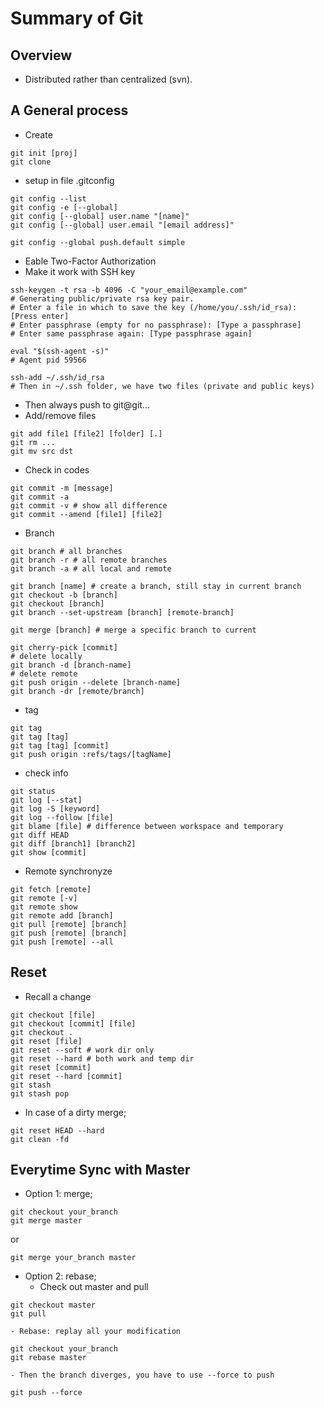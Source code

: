 # Summary of Git

## Overview
- Distributed rather than centralized (svn).

## A General process
- Create
```
git init [proj]
git clone
```
- setup in file .gitconfig
```
git config --list
git config -e [--global]
git config [--global] user.name "[name]"
git config [--global] user.email "[email address]"

git config --global push.default simple
```
- Eable Two-Factor Authorization
- Make it work with SSH key
```
ssh-keygen -t rsa -b 4096 -C "your_email@example.com"
# Generating public/private rsa key pair.
# Enter a file in which to save the key (/home/you/.ssh/id_rsa): [Press enter]
# Enter passphrase (empty for no passphrase): [Type a passphrase]
# Enter same passphrase again: [Type passphrase again]

eval "$(ssh-agent -s)"
# Agent pid 59566

ssh-add ~/.ssh/id_rsa
# Then in ~/.ssh folder, we have two files (private and public keys)
```
- Then always push to git@git... 
- Add/remove files
```
git add file1 [file2] [folder] [.]
git rm ...
git mv src dst
```
- Check in codes
```
git commit -m [message]
git commit -a
git commit -v # show all difference
git commit --amend [file1] [file2]
```
- Branch
```
git branch # all branches
git branch -r # all remote branches
git branch -a # all local and remote

git branch [name] # create a branch, still stay in current branch
git checkout -b [branch]
git checkout [branch]
git branch --set-upstream [branch] [remote-branch]

git merge [branch] # merge a specific branch to current

git cherry-pick [commit]
# delete locally
git branch -d [branch-name]
# delete remote
git push origin --delete [branch-name]
git branch -dr [remote/branch]
```
- tag
```
git tag
git tag [tag]
git tag [tag] [commit]
git push origin :refs/tags/[tagName]
```
- check info
```
git status
git log [--stat]
git log -S [keyword]
git log --follow [file]
git blame [file] # difference between workspace and temporary
git diff HEAD
git diff [branch1] [branch2]
git show [commit]
```
- Remote synchronyze
```
git fetch [remote]
git remote [-v]
git remote show
git remote add [branch]
git pull [remote] [branch]
git push [remote] [branch]
git push [remote] --all
```

## Reset
- Recall a change
```
git checkout [file]
git checkout [commit] [file]
git checkout .
git reset [file]
git reset --soft # work dir only
git reset --hard # both work and temp dir
git reset [commit]
git reset --hard [commit]
git stash
git stash pop
```
- In case of a dirty merge;
```
git reset HEAD --hard
git clean -fd
```

## Everytime Sync with Master
- Option 1: merge;
```
git checkout your_branch
git merge master
```
or
```
git merge your_branch master
```
- Option 2: rebase;
	- Check out master and pull
```
git checkout master
git pull
```
	- Rebase: replay all your modification
```
git checkout your_branch
git rebase master
```
	- Then the branch diverges, you have to use --force to push
```
git push --force
```